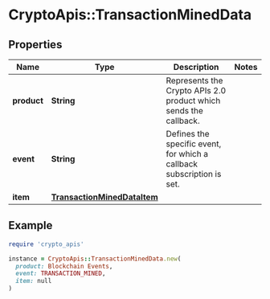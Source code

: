 # CryptoApis::TransactionMinedData

## Properties

| Name | Type | Description | Notes |
| ---- | ---- | ----------- | ----- |
| **product** | **String** | Represents the Crypto APIs 2.0 product which sends the callback. |  |
| **event** | **String** | Defines the specific event, for which a callback subscription is set. |  |
| **item** | [**TransactionMinedDataItem**](TransactionMinedDataItem.md) |  |  |

## Example

```ruby
require 'crypto_apis'

instance = CryptoApis::TransactionMinedData.new(
  product: Blockchain Events,
  event: TRANSACTION_MINED,
  item: null
)
```

